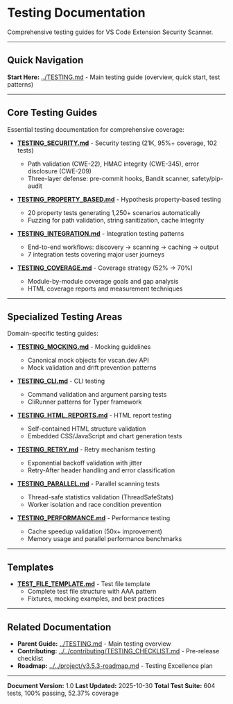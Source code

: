 # Testing Documentation

Comprehensive testing guides for VS Code Extension Security Scanner.

---

## Quick Navigation

**Start Here:** [../TESTING.md](../TESTING.md) - Main testing guide (overview, quick start, test patterns)

---

## Core Testing Guides

Essential testing documentation for comprehensive coverage:

- **[TESTING_SECURITY.md](TESTING_SECURITY.md)** - Security testing (21K, 95%+ coverage, 102 tests)
  - Path validation (CWE-22), HMAC integrity (CWE-345), error disclosure (CWE-209)
  - Three-layer defense: pre-commit hooks, Bandit scanner, safety/pip-audit

- **[TESTING_PROPERTY_BASED.md](TESTING_PROPERTY_BASED.md)** - Hypothesis property-based testing
  - 20 property tests generating 1,250+ scenarios automatically
  - Fuzzing for path validation, string sanitization, cache integrity

- **[TESTING_INTEGRATION.md](TESTING_INTEGRATION.md)** - Integration testing patterns
  - End-to-end workflows: discovery → scanning → caching → output
  - 7 integration tests covering major user journeys

- **[TESTING_COVERAGE.md](TESTING_COVERAGE.md)** - Coverage strategy (52% → 70%)
  - Module-by-module coverage goals and gap analysis
  - HTML coverage reports and measurement techniques

---

## Specialized Testing Areas

Domain-specific testing guides:

- **[TESTING_MOCKING.md](TESTING_MOCKING.md)** - Mocking guidelines
  - Canonical mock objects for vscan.dev API
  - Mock validation and drift prevention patterns

- **[TESTING_CLI.md](TESTING_CLI.md)** - CLI testing
  - Command validation and argument parsing tests
  - CliRunner patterns for Typer framework

- **[TESTING_HTML_REPORTS.md](TESTING_HTML_REPORTS.md)** - HTML report testing
  - Self-contained HTML structure validation
  - Embedded CSS/JavaScript and chart generation tests

- **[TESTING_RETRY.md](TESTING_RETRY.md)** - Retry mechanism testing
  - Exponential backoff validation with jitter
  - Retry-After header handling and error classification

- **[TESTING_PARALLEL.md](TESTING_PARALLEL.md)** - Parallel scanning tests
  - Thread-safe statistics validation (ThreadSafeStats)
  - Worker isolation and race condition prevention

- **[TESTING_PERFORMANCE.md](TESTING_PERFORMANCE.md)** - Performance testing
  - Cache speedup validation (50x+ improvement)
  - Memory usage and parallel performance benchmarks

---

## Templates

- **[TEST_FILE_TEMPLATE.md](TEST_FILE_TEMPLATE.md)** - Test file template
  - Complete test file structure with AAA pattern
  - Fixtures, mocking examples, and best practices

---

## Related Documentation

- **Parent Guide:** [../TESTING.md](../TESTING.md) - Main testing overview
- **Contributing:** [../../contributing/TESTING_CHECKLIST.md](../../contributing/TESTING_CHECKLIST.md) - Pre-release checklist
- **Roadmap:** [../../project/v3.5.3-roadmap.md](../../project/v3.5.3-roadmap.md) - Testing Excellence plan

---

**Document Version:** 1.0
**Last Updated:** 2025-10-30
**Total Test Suite:** 604 tests, 100% passing, 52.37% coverage
